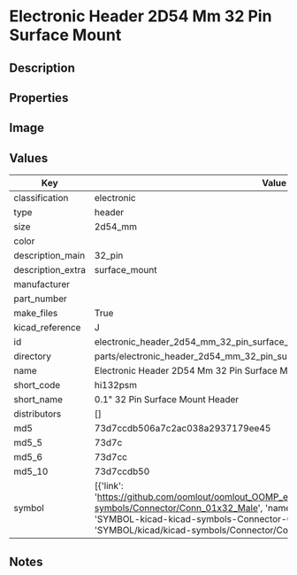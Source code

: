 # Electronic Header 2D54 Mm 32 Pin Surface Mount

## Description

## Properties


## Image


## Values

| Key | Value |
| --- | --- |
| classification | electronic |
| type | header |
| size | 2d54_mm |
| color |  |
| description_main | 32_pin |
| description_extra | surface_mount |
| manufacturer |  |
| part_number |  |
| make_files | True |
| kicad_reference | J |
| id | electronic_header_2d54_mm_32_pin_surface_mount |
| directory | parts/electronic_header_2d54_mm_32_pin_surface_mount |
| name | Electronic Header 2D54 Mm 32 Pin Surface Mount |
| short_code | hi132psm |
| short_name | 0.1" 32 Pin Surface Mount Header |
| distributors | [] |
| md5 | 73d7ccdb506a7c2ac038a2937179ee45 |
| md5_5 | 73d7c |
| md5_6 | 73d7cc |
| md5_10 | 73d7ccdb50 |
| symbol | [{'link': 'https://github.com/oomlout/oomlout_OOMP_eda_V2/tree/main/SYMBOL/kicad/kicad-symbols/Connector/Conn_01x32_Male', 'name': 'Connector : Conn_01x32_Male', 'id': 'SYMBOL-kicad-kicad-symbols-Connector-Conn_01x32_Male', 'directory': 'SYMBOL/kicad/kicad-symbols/Connector/Conn_01x32_Male/'}] |

## Notes

